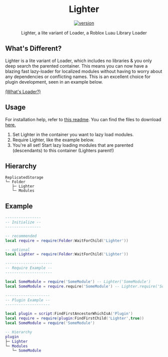 <div align="center">
<h1>Lighter</h1>

[![version](https://img.shields.io/badge/version-v1.0.0-red)](https://github.com/Mullets-Gavin/Loader/releases/tag/v1.0.0-lite)

Lighter, a lite variant of Loader, a Roblox Luau Library Loader
</div>

## What's Different?
Lighter is a lite variant of Loader, which includes no libraries & you only deep search the parented container. This means you can now have a blazing fast lazy-loader for localized modules without having to worry about any dependencies or conflicting names. This is an excellent choice for plugin development, seen in an example below.

[(What's Loader?)](https://github.com/Mullets-Gavin/Loader)

## Usage
For installation help, refer to [this readme](https://github.com/Mullets-Gavin/Loader#installation). You can find the files to download [here.](https://github.com/Mullets-Gavin/Loader/releases/tag/v1.0.0-lite)

1. Set Lighter in the container you want to lazy load modules.
2. Require Lighter, like the example below.
3. You're all set! Start lazy loading modules that are parented (descendants) to this container (Lighters parent!)

## Hierarchy
```
ReplicatedStorage
└─ Folder
   ├─ Lighter
   └─ Modules
```

## Example
```lua
----------------
-- Initialize --
----------------

-- recommended
local require = require(Folder:WaitForChild('Lighter'))

-- optional
local Lighter = require(Folder:WaitForChild('Lighter'))

---------------------
-- Require Example --
---------------------

local SomeModule = require('SomeModule') -- Lighter('SomeModule')
local SomeModule = require.require('SomeModule') -- Lighter.require('SomeModule')

--------------------
-- Plugin Example --
--------------------

local plugin = script:FindFirstAncestorWhichIsA('Plugin')
local require = require(plugin:FindFirstChild('Lighter',true))
local SomeModule = require('SomeModule')

-- Hierarchy
plugin
├─ Lighter
└─ Modules
   └─ SomeModule
```